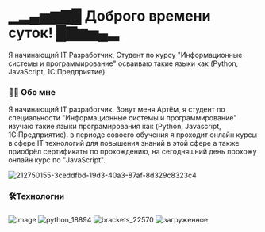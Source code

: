 ▁▂▄▅▆▇█ Доброго времени суток! █▇▆▅▄▂ 
==========================================================================================================================================

Я начинающий IT Разработчик, Студент по курсу "Информационные системы и программирование" осваиваю такие языки как (Python, JavaScript, 1C:Предприятие).

<h3 align="left">👩‍💻  Обо мне</h3>
Я начинающий IT разработчик. Зовут меня Артём, я студент по специальности "Информационные системы и программирование" изучаю такие языки програмирования как (Python, Javascript, 1C:Предприятие). в периоде совоего обучения я проходит онлайн курсы в сфере IT технологий для повышения знаний в этой сфере а также приобрёл сертификаты по прохождению, на сегодняшний день прохожу онлайн курс по "JavaScript".



![212750155-3ceddfbd-19d3-40a3-87af-8d329c8323c4](https://github.com/0AID0/0AID0/assets/168955155/45690b5c-bb3e-40b5-80d0-7d9883fdd14c)




### 🛠️Технологии

###
![image](https://github.com/0AID0/0AID0/assets/168955155/c521f410-54aa-43af-8f78-b06928096e31)
![python_18894](https://github.com/0AID0/0AID0/assets/168955155/0998e547-c532-496b-aa3e-6820237a5e64)
![brackets_22570](https://github.com/0AID0/0AID0/assets/168955155/ed2a863f-8f63-4793-b980-a3cff4606d89)
![загруженное](https://github.com/0AID0/0AID0/assets/168955155/215e4b24-5acb-4b87-9632-e26e8c5d9033)

